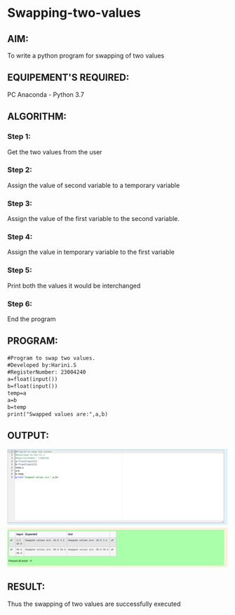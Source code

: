 # Swapping-two-values
## AIM:
To write a python program for swapping of two values
## EQUIPEMENT'S REQUIRED: 
PC
Anaconda - Python 3.7
## ALGORITHM: 
### Step 1:
Get the two values from the user
### Step 2: 
Assign the value of second variable to a temporary variable 
### Step 3: 
Assign the value of the first variable to the second variable.
### Step 4:  
Assign the value in temporary variable to the first variable
### Step 5: 
Print both the values it would be interchanged
### Step 6: 
End the program
## PROGRAM:
```
#Program to swap two values.
#Developed by:Harini.S
#RegisterNumber: 23004240
a=float(input())
b=float(input())
temp=a
a=b
b=temp
print("Swapped values are:",a,b)

```
## OUTPUT:
![Output](/Swapping.png)

## RESULT:
Thus the swapping of two values are successfully executed



